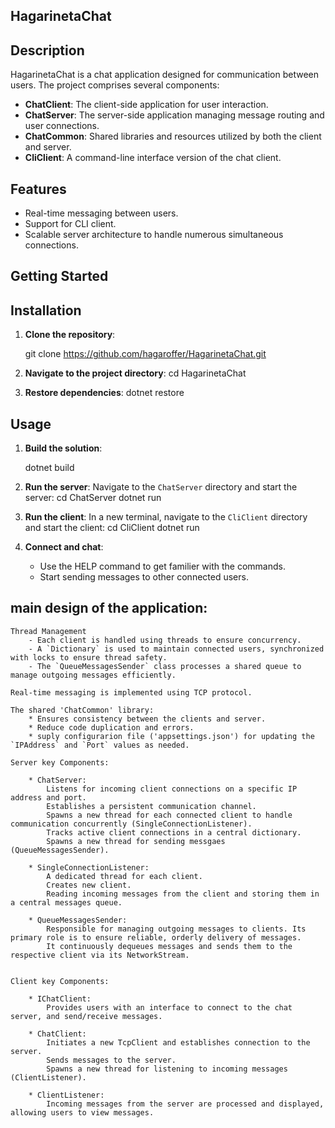 ## HagarinetaChat

## Description
HagarinetaChat is a chat application designed for communication between users. The project comprises several components:

- **ChatClient**: The client-side application for user interaction.
- **ChatServer**: The server-side application managing message routing and user connections.
- **ChatCommon**: Shared libraries and resources utilized by both the client and server.
- **CliClient**: A command-line interface version of the chat client.

## Features
- Real-time messaging between users.
- Support for CLI client.
- Scalable server architecture to handle numerous simultaneous connections.

## Getting Started

## Installation

1. **Clone the repository**:
 
   git clone https://github.com/hagaroffer/HagarinetaChat.git

2. **Navigate to the project directory**:
   cd HagarinetaChat

3. **Restore dependencies**:
   dotnet restore

## Usage

1. **Build the solution**:
 
   dotnet build

2. **Run the server**:
   Navigate to the `ChatServer` directory and start the server:
   cd ChatServer
   dotnet run

3. **Run the client**:
   In a new terminal, navigate to the `CliClient` directory and start the client:
   cd CliClient
   dotnet run

4. **Connect and chat**:
   - Use the HELP command to get familier with the commands.
   - Start sending messages to other connected users.

 ## main design of the application:

    Thread Management
        - Each client is handled using threads to ensure concurrency.
        - A `Dictionary` is used to maintain connected users, synchronized with locks to ensure thread safety.
        - The `QueueMessagesSender` class processes a shared queue to manage outgoing messages efficiently.

    Real-time messaging is implemented using TCP protocol.

    The shared 'ChatCommon' library:
        * Ensures consistency between the clients and server.
        * Reduce code duplication and errors.
        * suply configurarion file ('appsettings.json') for updating the `IPAddress` and `Port` values as needed.

    Server key Components:

        * ChatServer:
            Listens for incoming client connections on a specific IP address and port.
            Establishes a persistent communication channel.
            Spawns a new thread for each connected client to handle communication concurrently (SingleConnectionListener).
            Tracks active client connections in a central dictionary.
            Spawns a new thread for sending messgaes (QueueMessagesSender).

        * SingleConnectionListener:
            A dedicated thread for each client.
            Creates new client.
            Reading incoming messages from the client and storing them in a central messages queue.

        * QueueMessagesSender:
            Responsible for managing outgoing messages to clients. Its primary role is to ensure reliable, orderly delivery of messages.
            It continuously dequeues messages and sends them to the respective client via its NetworkStream.


    Client key Components:

        * IChatClient:
            Provides users with an interface to connect to the chat server, and send/receive messages.

        * ChatClient:
            Initiates a new TcpClient and establishes connection to the server.
            Sends messages to the server.
            Spawns a new thread for listening to incoming messages (ClientListener).

        * ClientListener:
            Incoming messages from the server are processed and displayed, allowing users to view messages.
